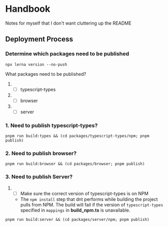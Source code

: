 # Handbook

Notes for myself that I don't want cluttering up the README

## Deployment Process

### Determine which packages need to be published

```
npx lerna version --no-push
```

What packages need to be published?

1.
   - [ ] typescript-types
1.
   - [ ] browser
1.
   - [ ] server

### 1. Need to publish typescript-types?

```
pnpm run build:types && (cd packages/typescript-types/npm; pnpm publish)
```

### 2. Need to publish browser?

```
pnpm run build:browser && (cd packages/browser; pnpm publish)
```

### 3. Need to publish Server?

1.
   - [ ] Make sure the correct version of typescript-types is on NPM
   - The `npm install` step that dnt performs while building the project pulls from NPM. The build
     will fail if the version of `typescript-types` specified in `mappings` in **build_npm.ts** is
     unavailable.

```
pnpm run build:server && (cd packages/server/npm; pnpm publish)
```
